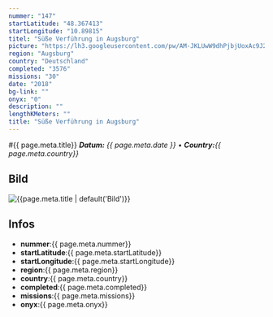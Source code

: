 ```yaml
---
nummer: "147"
startLatitude: "48.367413"
startLongitude: "10.89815"
titel: "Süße Verführung in Augsburg"
picture: "https://lh3.googleusercontent.com/pw/AM-JKLUwW9dhPjbjUoxAc9J2PZAhDcDc1qXFEdgNFLWs7AOGQTl-vNrkq5x5wpa1rmjKqdA7qjuvYo-SSsylwmUs8omJ41nha_0usUVnsT1g2p6Al7JojAdt4syaBvpcmIUm6j73K4fmCuaiBecNR06q0kxk3g=w1080-h759-no?authuser=0"
region: "Augsburg"
country: "Deutschland"
completed: "3576"
missions: "30"
date: "2018"
bg-link: ""
onyx: "0"
description: ""
lengthKMeters: ""
title: "Süße Verführung in Augsburg"
---
```


#{{ page.meta.title}}
_**Datum:** {{ page.meta.date }} • **Country:**{{ page.meta.country}}_

## Bild
![{{page.meta.title | default('Bild')}}]({{page.meta.picture}})

## Infos
- **nummer**:{{ page.meta.nummer}}
- **startLatitude**:{{ page.meta.startLatitude}}
- **startLongitude**:{{ page.meta.startLongitude}}
- **region**:{{ page.meta.region}}
- **country**:{{ page.meta.country}}
- **completed**:{{ page.meta.completed}}
- **missions**:{{ page.meta.missions}}
- **onyx**:{{ page.meta.onyx}}

